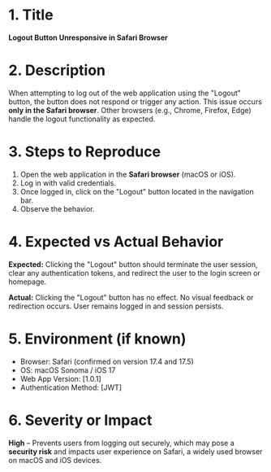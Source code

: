 # 1. Title

**Logout Button Unresponsive in Safari Browser**

# 2. Description

When attempting to log out of the web application using the "Logout" button, the button does not respond or trigger any action. This issue occurs **only in the Safari browser**. Other browsers (e.g., Chrome, Firefox, Edge) handle the logout functionality as expected.

# 3. Steps to Reproduce

1. Open the web application in the **Safari browser** (macOS or iOS).
2. Log in with valid credentials.
3. Once logged in, click on the "Logout" button located in the navigation bar.
4. Observe the behavior.

# 4. Expected vs Actual Behavior

**Expected:**
Clicking the "Logout" button should terminate the user session, clear any authentication tokens, and redirect the user to the login screen or homepage.

**Actual:**
Clicking the "Logout" button has no effect. No visual feedback or redirection occurs. User remains logged in and session persists.

# 5. Environment (if known)

* Browser: Safari (confirmed on version 17.4 and 17.5)
* OS: macOS Sonoma / iOS 17
* Web App Version: \[1.0.1]
* Authentication Method: \[JWT]

# 6. Severity or Impact

**High** – Prevents users from logging out securely, which may pose a **security risk** and impacts user experience on Safari, a widely used browser on macOS and iOS devices.

